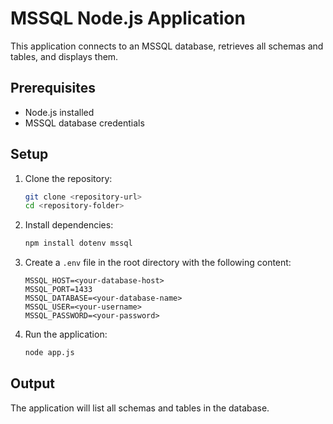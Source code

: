 # MSSQL Node.js Application

This application connects to an MSSQL database, retrieves all schemas and tables, and displays them.

## Prerequisites

- Node.js installed
- MSSQL database credentials

## Setup

1. Clone the repository:
   ```bash
   git clone <repository-url>
   cd <repository-folder>
   ```

2. Install dependencies:
   ```bash
   npm install dotenv mssql
   ```

3. Create a `.env` file in the root directory with the following content:
   ```env
   MSSQL_HOST=<your-database-host>
   MSSQL_PORT=1433
   MSSQL_DATABASE=<your-database-name>
   MSSQL_USER=<your-username>
   MSSQL_PASSWORD=<your-password>
   ```

4. Run the application:
   ```bash
   node app.js
   ```

## Output

The application will list all schemas and tables in the database.
